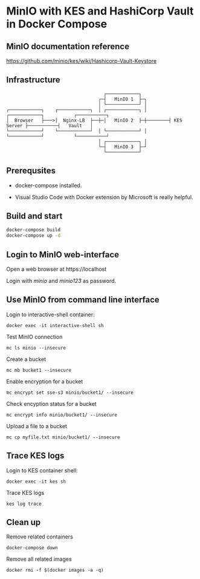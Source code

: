 # MinIO with KES and HashiCorp Vault in Docker Compose

## MinIO documentation reference
https://github.com/minio/kes/wiki/Hashicorp-Vault-Keystore


## Infrastructure

```
                                    ┌────────────┐
                                  ┌─┤   MinIO 1  ├─┐
                                  │ └────────────┘ │
┌────────────┐    ┌────────────┐  │ ┌────────────┐ │        ┌────────────┐           ┌───────────┐  
│  Browser   ├───>│  Nginx-LB  ├──┼─│   MinIO 2  ├─┼────────┤ KES Server ├───────────┤   Vault   │  
└────────────┘    └────────────┘  │ └────────────┘ │        └────────────┘           └───────────┘  
                                  │ ┌────────────┐ │ 
                                  └─┤   MinIO 3  ├─┘
                                    └────────────┘                           
```

## Prerequsites

- docker-compose installed.

- Visual Studio Code with Docker extension by Microsoft is really helpful.

## Build and start

```sh
docker-compose build
docker-compose up -d
```

## Login to MinIO web-interface

Open a web browser at https://localhost

Login with _minio_ and _minio123_ as password.

## Use MinIO from command line interface

Login to interactive-shell container:

`docker exec -it interactive-shell sh`

Test MinIO connection

`mc ls minio --insecure`

Create a bucket

`mc mb bucket1 --insecure`

Enable encryption for a bucket

`mc encrypt set sse-s3 minio/bucket1/ --insecure`

Check encyption status for a bucket

`mc encrypt info minio/bucket1/ --insecure`

Upload a file to a bucket

`mc cp myfile.txt minio/bucket1/ --insecure`

## Trace KES logs
Login to KES container shell:

`docker exec -it kes sh`

Trace KES logs

`kes log trace`

## Clean up

Remove related containers

`docker-compose down`

Remove all related images 

`docker rmi -f $(docker images -a -q)`